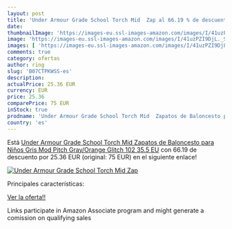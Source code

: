 ```yaml
---
layout: post
title: 'Under Armour Grade School Torch Mid  Zap al 66.19 % de descuento'
date: 
thumbnailImage: 'https://images-eu.ssl-images-amazon.com/images/I/41uzPZI9DjL._SL200_.jpg'
image: 'https://images-eu.ssl-images-amazon.com/images/I/41uzPZI9DjL._SL200_.jpg'
images: [ 'https://images-eu.ssl-images-amazon.com/images/I/41uzPZI9DjL._SL200_.jpg' ]
comments: true
category: ofertas
author: ring
slug: 'B07CTPKWSS-es'
description:
actualPrice: 25.36 EUR
currency: EUR
price: 25.36
comparePrice: 75 EUR
inStock: true
prodname: 'Under Armour Grade School Torch Mid  Zapatos de Baloncesto para Niños  Gris  Mod Pitch Gray/Orange Glitch 102   35.5 EU'
country: 'es'
---
```


Está [Under Armour Grade School Torch Mid  Zapatos de Baloncesto para Niños  Gris  Mod Pitch Gray/Orange Glitch 102   35.5 EU](https://www.amazon.es/dp/B07CTPKWSS/?tag=tolees-21) con 66.19 de descuento por 25.36 EUR (original: 75 EUR) en el siguiente enlace!

[![Under Armour Grade School Torch Mid  Zap](https://images-eu.ssl-images-amazon.com/images/I/41uzPZI9DjL._SL200_.jpg)](https://www.amazon.es/dp/B07CTPKWSS/?tag=tolees-21)

Principales características:


[Ver la oferta!!](https://www.amazon.es/dp/B07CTPKWSS/?tag=tolees-21)

Links participate in Amazon Associate program and might generate a comission on qualifying sales


